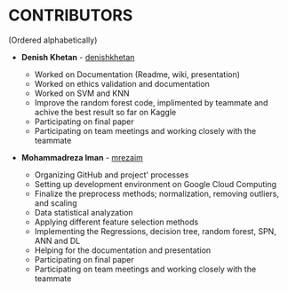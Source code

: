 # CONTRIBUTORS
(Ordered alphabetically)

- **Denish Khetan** - [denishkhetan](https://github.com/denishkhetan)
   - Worked on Documentation (Readme, wiki, presentation)
   - Worked on ethics validation and documentation
   - Worked on SVM and KNN
   - Improve the random forest code, implimented by teammate and achive the best result so far on Kaggle
   - Participating on final paper
   - Participating on team meetings and working closely with the teammate

- **Mohammadreza Iman** - [mrezaim](https://github.com/mrezaim)
   - Organizing GitHub and project' processes
   - Setting up development environment on Google Cloud Computing
   - Finalize the preprocess methods; normalization, removing outliers, and scaling
   - Data statistical analyzation
   - Applying different feature selection methods
   - Implementing the Regressions, decision tree, random forest, SPN, ANN and DL
   - Helping for the documentation and presentation
   - Participating on final paper
   - Participating on team meetings and working closely with the teammate
